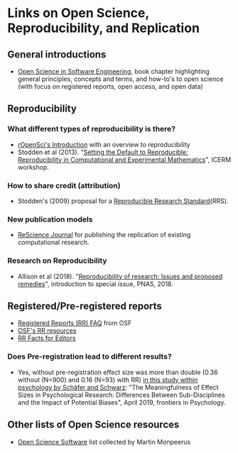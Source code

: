 # Links on Open Science, Reproducibility, and Replication

## General introductions
- [Open Science in Software Engineering](https://arxiv.org/abs/1904.06499), book chapter highlighting general principles, concepts and terms, and how-to's to open science (with focus on registered reports, open access, and open data) 

## Reproducibility

### What different types of reproducibility is there? 
- [rOpenSci's Introduction](https://ropensci.github.io/reproducibility-guide/sections/introduction/) with an overview to reproducibility
- Stodden et al (2013). "[Setting the Default to Reproducible: Reproducibility in Computational and Experimental Mathematics](http://stodden.net/icerm_report.pdf)", ICERM workshop.

### How to share credit (attribution) 
- Stodden's (2009) proposal for a [Reproducible Research Standard](https://papers.ssrn.com/sol3/papers.cfm?abstract_id=1362040)(RRS).

### New publication models
- [ReScience Journal](http://rescience.github.io/) for publishing the replication of existing computational research.

### Research on Reproducibility
- Allison et al (2018). "[Reproducibility of research: Issues and
proposed remedies](https://www.pnas.org/content/pnas/115/11/2561.full.pdf)", introduction to special issue, PNAS, 2018.

## Registered/Pre-registered reports

- [Registered Reports (RR) FAQ](https://osf.io/gha9f/) from OSF
- [OSF's RR resources](https://osf.io/gha9f/)
- [RR Facts for Editors](https://osf.io/rux9a/)

### Does Pre-registration lead to different results?
- Yes, without pre-registration effect size was more than double (0.36 without (N=900) and 0.16 (N=93) with RR) [in this study within psychology by Schäfer and Schwarz](https://www.frontiersin.org/articles/10.3389/fpsyg.2019.00813/full): "The Meaningfulness of Effect Sizes in Psychological Research: Differences Between Sub-Disciplines and the Impact of Potential Biases", April 2019, frontiers in Psychology.

## Other lists of Open Science resources

- [Open Science Software](https://github.com/INRIA/awesome-open-science-software) list collected by Martin Monpeerus
